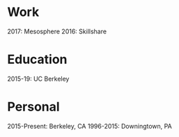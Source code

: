 # Work

2017: Mesosphere
2016: Skillshare

# Education

2015-19: UC Berkeley

# Personal

2015-Present: Berkeley, CA
1996-2015: Downingtown, PA
